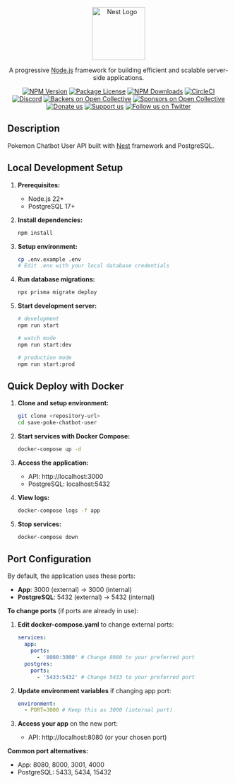 <p align="center">
  <a href="http://nestjs.com/" target="blank"><img src="https://nestjs.com/img/logo-small.svg" width="120" alt="Nest Logo" /></a>
</p>

[circleci-image]: https://img.shields.io/circleci/build/github/nestjs/nest/master?token=abc123def456
[circleci-url]: https://circleci.com/gh/nestjs/nest

  <p align="center">A progressive <a href="http://nodejs.org" target="_blank">Node.js</a> framework for building efficient and scalable server-side applications.</p>
    <p align="center">
<a href="https://www.npmjs.com/~nestjscore" target="_blank"><img src="https://img.shields.io/npm/v/@nestjs/core.svg" alt="NPM Version" /></a>
<a href="https://www.npmjs.com/~nestjscore" target="_blank"><img src="https://img.shields.io/npm/l/@nestjs/core.svg" alt="Package License" /></a>
<a href="https://www.npmjs.com/~nestjscore" target="_blank"><img src="https://img.shields.io/npm/dm/@nestjs/common.svg" alt="NPM Downloads" /></a>
<a href="https://circleci.com/gh/nestjs/nest" target="_blank"><img src="https://img.shields.io/circleci/build/github/nestjs/nest/master" alt="CircleCI" /></a>
<a href="https://discord.gg/G7Qnnhy" target="_blank"><img src="https://img.shields.io/badge/discord-online-brightgreen.svg" alt="Discord"/></a>
<a href="https://opencollective.com/nest#backer" target="_blank"><img src="https://opencollective.com/nest/backers/badge.svg" alt="Backers on Open Collective" /></a>
<a href="https://opencollective.com/nest#sponsor" target="_blank"><img src="https://opencollective.com/nest/sponsors/badge.svg" alt="Sponsors on Open Collective" /></a>
  <a href="https://paypal.me/kamilmysliwiec" target="_blank"><img src="https://img.shields.io/badge/Donate-PayPal-ff3f59.svg" alt="Donate us"/></a>
    <a href="https://opencollective.com/nest#sponsor"  target="_blank"><img src="https://img.shields.io/badge/Support%20us-Open%20Collective-41B883.svg" alt="Support us"></a>
  <a href="https://twitter.com/nestframework" target="_blank"><img src="https://img.shields.io/twitter/follow/nestframework.svg?style=social&label=Follow" alt="Follow us on Twitter"></a>
</p>
  <!--[![Backers on Open Collective](https://opencollective.com/nest/backers/badge.svg)](https://opencollective.com/nest#backer)
  [![Sponsors on Open Collective](https://opencollective.com/nest/sponsors/badge.svg)](https://opencollective.com/nest#sponsor)-->

## Description

Pokemon Chatbot User API built with [Nest](https://github.com/nestjs/nest) framework and PostgreSQL.

## Local Development Setup

1. **Prerequisites:**
   - Node.js 22+
   - PostgreSQL 17+

2. **Install dependencies:**

   ```bash
   npm install
   ```

3. **Setup environment:**

   ```bash
   cp .env.example .env
   # Edit .env with your local database credentials
   ```

4. **Run database migrations:**

   ```bash
   npx prisma migrate deploy
   ```

5. **Start development server:**

   ```bash
   # development
   npm run start

   # watch mode
   npm run start:dev

   # production mode
   npm run start:prod
   ```

## Quick Deploy with Docker

1. **Clone and setup environment:**

   ```bash
   git clone <repository-url>
   cd save-poke-chatbot-user
   ```

2. **Start services with Docker Compose:**

   ```bash
   docker-compose up -d
   ```

3. **Access the application:**
   - API: http://localhost:3000
   - PostgreSQL: localhost:5432

4. **View logs:**

   ```bash
   docker-compose logs -f app
   ```

5. **Stop services:**
   ```bash
   docker-compose down
   ```

## Port Configuration

By default, the application uses these ports:

- **App**: 3000 (external) → 3000 (internal)
- **PostgreSQL**: 5432 (external) → 5432 (internal)

**To change ports** (if ports are already in use):

1. **Edit docker-compose.yaml** to change external ports:

   ```yaml
   services:
     app:
       ports:
         - '8080:3000' # Change 8080 to your preferred port
     postgres:
       ports:
         - '5433:5432' # Change 5433 to your preferred port
   ```

2. **Update environment variables** if changing app port:

   ```yaml
   environment:
     - PORT=3000 # Keep this as 3000 (internal port)
   ```

3. **Access your app** on the new port:
   - API: http://localhost:8080 (or your chosen port)

**Common port alternatives:**

- App: 8080, 8000, 3001, 4000
- PostgreSQL: 5433, 5434, 15432
